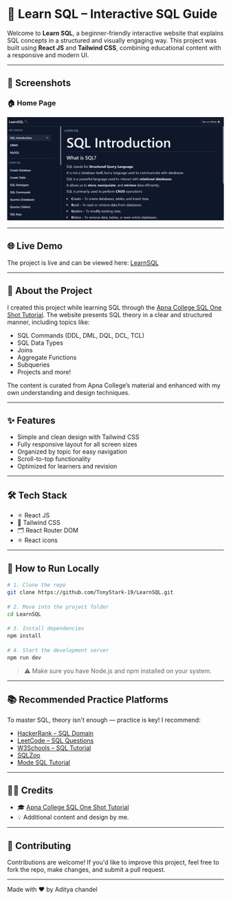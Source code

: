# 📘 Learn SQL – Interactive SQL Guide

Welcome to **Learn SQL**, a beginner-friendly interactive website that explains SQL concepts in a structured and visually engaging way. This project was built using **React JS** and **Tailwind CSS**, combining educational content with a responsive and modern UI.

---

## 📸 Screenshots

### 🏠 Home Page  
![Home Page](/public/images/image.png)

---

## 🌐 Live Demo  

The project is live and can be viewed here: [LearnSQL](https://learn-sql-eight.vercel.app)

---

## 🧠 About the Project

I created this project while learning SQL through the [Apna College SQL One Shot Tutorial](https://www.youtube.com/watch?v=hlGoQC332VM&t=11487s). The website presents SQL theory in a clear and structured manner, including topics like:

- SQL Commands (DDL, DML, DQL, DCL, TCL)
- SQL Data Types
- Joins
- Aggregate Functions
- Subqueries
- Projects and more!

The content is curated from Apna College’s material and enhanced with my own understanding and design techniques.

---

## ✨ Features

- Simple and clean design with Tailwind CSS
- Fully responsive layout for all screen sizes
- Organized by topic for easy navigation
- Scroll-to-top functionality
- Optimized for learners and revision

---

## 🛠️ Tech Stack

- ⚛️ React JS
- 🎨 Tailwind CSS
- 🗂️ React Router DOM
- ⚛️ React icons

---

## 🧰 How to Run Locally

```bash
# 1. Clone the repo
git clone https://github.com/TonyStark-19/LearnSQL.git

# 2. Move into the project folder
cd LearnSQL

# 3. Install dependencies
npm install

# 4. Start the development server
npm run dev

```
> ⚠️ Make sure you have Node.js and npm installed on your system.

---

## 📚 Recommended Practice Platforms

To master SQL, theory isn't enough — practice is key! I recommend:

-  [HackerRank – SQL Domain](https://www.hackerrank.com/domains/sql)
-  [LeetCode – SQL Questions](https://leetcode.com/problemset/database/)
-  [W3Schools – SQL Tutorial](https://www.w3schools.com/sql/)
-  [SQLZoo](https://sqlzoo.net/)
-  [Mode SQL Tutorial](https://mode.com/sql-tutorial/)

---

## 🧑‍🏫 Credits

- 🎓 [Apna College SQL One Shot Tutorial](https://www.youtube.com/watch?v=hlGoQC332VM&t=11487s)
- 💡 Additional content and design by me.

---

## 🤝 Contributing
Contributions are welcome!
If you'd like to improve this project, feel free to fork the repo, make changes, and submit a pull request.

---

Made with ❤️ by Aditya chandel

